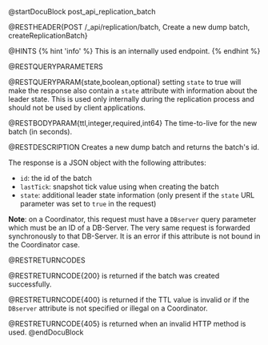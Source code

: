 
@startDocuBlock post_api_replication_batch

@RESTHEADER{POST /_api/replication/batch, Create a new dump batch, createReplicationBatch}

@HINTS
{% hint 'info' %}
This is an internally used endpoint.
{% endhint %}

@RESTQUERYPARAMETERS

@RESTQUERYPARAM{state,boolean,optional}
setting `state` to true will make the response also contain
a `state` attribute with information about the leader state.
This is used only internally during the replication process 
and should not be used by client applications.

@RESTBODYPARAM{ttl,integer,required,int64}
The time-to-live for the new batch (in seconds).

@RESTDESCRIPTION
Creates a new dump batch and returns the batch's id.

The response is a JSON object with the following attributes:

- `id`: the id of the batch
- `lastTick`: snapshot tick value using when creating the batch
- `state`: additional leader state information (only present if the
  `state` URL parameter was set to `true` in the request)

**Note**: on a Coordinator, this request must have a `DBserver`
query parameter which must be an ID of a DB-Server.
The very same request is forwarded synchronously to that DB-Server.
It is an error if this attribute is not bound in the Coordinator case.

@RESTRETURNCODES

@RESTRETURNCODE{200}
is returned if the batch was created successfully.

@RESTRETURNCODE{400}
is returned if the TTL value is invalid or if the `DBserver` attribute
is not specified or illegal on a Coordinator.

@RESTRETURNCODE{405}
is returned when an invalid HTTP method is used.
@endDocuBlock
